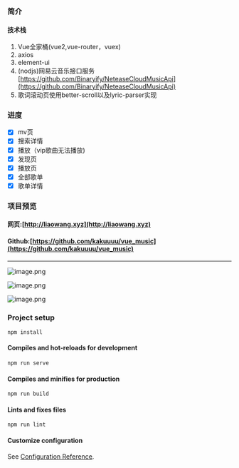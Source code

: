 ### 简介

#### 技术栈

1. Vue全家桶(vue2,vue-router，vuex)
2. axios
3. element-ui
4. (nodjs)网易云音乐接口服务[https://github.com/Binaryify/NeteaseCloudMusicApi](https://github.com/Binaryify/NeteaseCloudMusicApi)
5. 歌词滚动页使用better-scroll以及lyric-parser实现

### 进度

* [x] mv页
* [x] 搜索详情
* [x] 播放（vip歌曲无法播放)
* [x] 发现页
* [x] 播放页
* [x] 全部歌单
* [x] 歌单详情

### 项目预览

#### 网页:[http://liaowang.xyz](http://liaowang.xyz)

#### Github:[https://github.com/kakuuuu/vue_music](https://github.com/kakuuuu/vue_music)

---

![image.png](https://upload-images.jianshu.io/upload_images/6888366-44cced88e9d88a61.png?imageMogr2/auto-orient/strip%7CimageView2/2/w/1240)

![image.png](https://upload-images.jianshu.io/upload_images/6888366-05fe57fc520a068b.png?imageMogr2/auto-orient/strip%7CimageView2/2/w/1240)

![image.png](https://upload-images.jianshu.io/upload_images/6888366-41ff6e520bb5a5f8.png?imageMogr2/auto-orient/strip%7CimageView2/2/w/1240)

### Project setup

``` 
npm install
```

#### Compiles and hot-reloads for development

``` 
npm run serve
```

#### Compiles and minifies for production

``` 
npm run build
```

#### Lints and fixes files

``` 
npm run lint
```

#### Customize configuration

See [Configuration Reference](https://cli.vuejs.org/config/).
